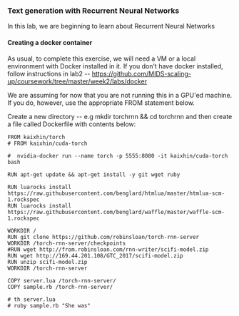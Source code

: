 ### Text generation with Recurrent Neural Networks
In this lab, we are beginning to learn about Recurrent Neural Networks

#### Creating a docker container
As usual, to complete this exercise, we will need a VM or a local environment with Docker installed in it.  If you don't have docker installed, 
follow instructions in lab2 -- https://github.com/MIDS-scaling-up/coursework/tree/master/week2/labs/docker

We are assuming for now that you are not running this in a GPU'ed machine.  If you do, however, use the appropriate FROM statement below.

Create a new directory  -- e.g mkdir torchrnn && cd torchrnn and then create a file called Dockerfile with contents below:
```
FROM kaixhin/torch
# FROM kaixhin/cuda-torch

#  nvidia-docker run --name torch -p 5555:8080 -it kaixhin/cuda-torch bash

RUN apt-get update && apt-get install -y git wget ruby

RUN luarocks install https://raw.githubusercontent.com/benglard/htmlua/master/htmlua-scm-1.rockspec
RUN luarocks install https://raw.githubusercontent.com/benglard/waffle/master/waffle-scm-1.rockspec

WORKDIR /
RUN git clone https://github.com/robinsloan/torch-rnn-server
WORKDIR /torch-rnn-server/checkpoints
#RUN wget http://from.robinsloan.com/rnn-writer/scifi-model.zip
RUN wget http://169.44.201.108/GTC_2017/scifi-model.zip
RUN unzip scifi-model.zip
WORKDIR /torch-rnn-server

COPY server.lua /torch-rnn-server/
COPY sample.rb /torch-rnn-server/

# th server.lua
# ruby sample.rb "She was"

```

